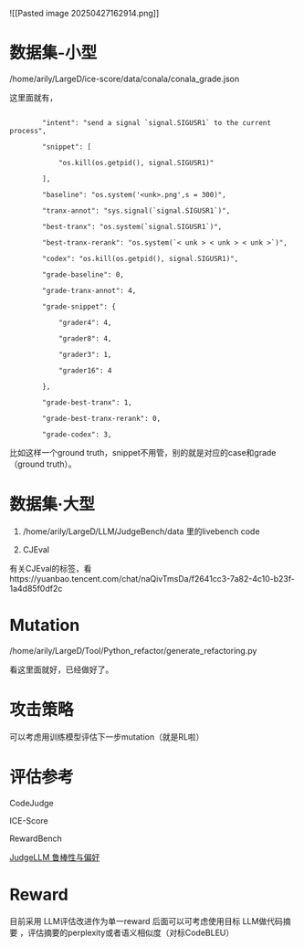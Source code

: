 ![[Pasted image 20250427162914.png]]
# 数据集-小型

/home/arily/LargeD/ice-score/data/conala/conala_grade.json

这里面就有，

```

        "intent": "send a signal `signal.SIGUSR1` to the current process",

        "snippet": [

            "os.kill(os.getpid(), signal.SIGUSR1)"

        ],

        "baseline": "os.system('<unk>.png',s = 300)",

        "tranx-annot": "sys.signal(`signal.SIGUSR1`)",

        "best-tranx": "os.system(`signal.SIGUSR1`)",

        "best-tranx-rerank": "os.system(`< unk > < unk > < unk >`)",

        "codex": "os.kill(os.getpid(), signal.SIGUSR1)",

        "grade-baseline": 0,

        "grade-tranx-annot": 4,

        "grade-snippet": {

            "grader4": 4,

            "grader8": 4,

            "grader3": 1,

            "grader16": 4

        },

        "grade-best-tranx": 1,

        "grade-best-tranx-rerank": 0,

        "grade-codex": 3,

```

比如这样一个ground truth，snippet不用管，别的就是对应的case和grade（ground truth）。

  

# 数据集·大型

1. /home/arily/LargeD/LLM/JudgeBench/data 里的livebench code

2. CJEval

有关CJEval的标签，看https://yuanbao.tencent.com/chat/naQivTmsDa/f2641cc3-7a82-4c10-b23f-1a4d85f0df2c

# Mutation

/home/arily/LargeD/Tool/Python_refactor/generate_refactoring.py

看这里面就好，已经做好了。

  
# 攻击策略
可以考虑用训练模型评估下一步mutation（就是RL啦）
# 评估参考

CodeJudge

ICE-Score

RewardBench

[JudgeLLM 鲁棒性与偏好](https://chatgpt.com/c/680dd1d2-0dd4-8012-8933-9e17485b0bfc)

# Reward
目前采用 LLM评估改进作为单一reward
后面可以可考虑使用目标 LLM做代码摘要 ，评估摘要的perplexity或者语义相似度（对标CodeBLEU）